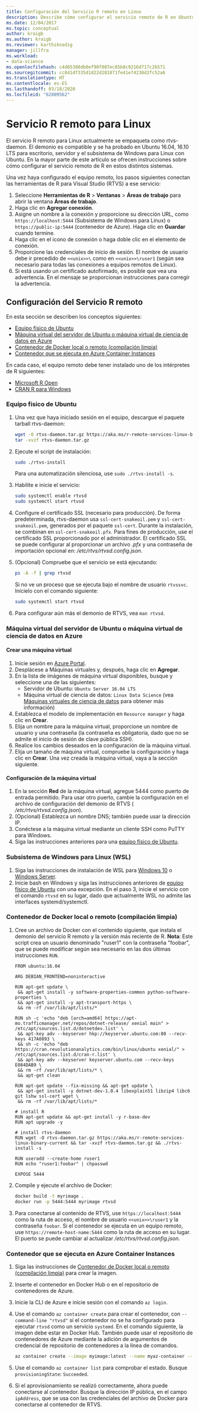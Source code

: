 ```yaml
---
title: Configuración del Servicio R remoto en Linux
description: Describe cómo configurar el servicio remoto de R en Ubuntu y el subsistema de Windows para Linux.
ms.date: 12/04/2017
ms.topic: conceptual
author: kraigb
ms.author: kraigb
ms.reviewer: karthiknadig
manager: jillfra
ms.workload:
- data-science
ms.openlocfilehash: c4d65388db0ef90f807ec85b8c9216d717c2b571
ms.sourcegitcommit: cc841df335d1d22d281871fe41e74238d2fc52a6
ms.translationtype: HT
ms.contentlocale: es-ES
ms.lasthandoff: 03/18/2020
ms.locfileid: "62809562"
---
```

# <a name="remote-r-service-for-linux"></a>Servicio R remoto para Linux

El servicio R remoto para Linux actualmente se empaqueta como rtvs-daemon. El demonio es compatible y se ha probado en Ubuntu 16.04, 16.10 LTS para escritorio, servidor y el subsistema de Windows para Linux con Ubuntu. En la mayor parte de este artículo se ofrecen instrucciones sobre cómo configurar el servicio remoto de R en estos distintos sistemas.

Una vez haya configurado el equipo remoto, los pasos siguientes conectan las herramientas de R para Visual Studio (RTVS) a ese servicio:

1. Seleccione **Herramientas de R** > **Ventanas** > **Áreas de trabajo** para abrir la ventana **Áreas de trabajo**.
1. Haga clic en **Agregar conexión**.
1. Asigne un nombre a la conexión y proporcione su dirección URL, como `https://localhost:5444` (Subsistema de Windows para Linux) o `https://public-ip:5444` (contenedor de Azure). Haga clic en **Guardar** cuando termine.
1. Haga clic en el icono de conexión o haga doble clic en el elemento de conexión.
1. Proporcione las credenciales de inicio de sesión. El nombre de usuario debe ir precedido de `<<unix>>\` como en `<<unix>>\ruser1` (según sea necesario para todas las conexiones a equipos remotos de Linux).
1. Si está usando un certificado autofirmado, es posible que vea una advertencia. En el mensaje se proporcionan instrucciones para corregir la advertencia.

## <a name="set-up-remote-r-service"></a>Configuración del Servicio R remoto

En esta sección se describen los conceptos siguientes:

- [Equipo físico de Ubuntu](#physical-ubuntu-computer)
- [Máquina virtual del servidor de Ubuntu o máquina virtual de ciencia de datos en Azure](#ubuntu-server-vm-or-data-science-vm-on-azure)
- [Contenedor de Docker local o remoto (compilación limpia)](#local-or-remote-docker-container-clean-build)
- [Contenedor que se ejecuta en Azure Container Instances](#container-running-on-azure-container-instances)

En cada caso, el equipo remoto debe tener instalado uno de los intérpretes de R siguientes:

- [Microsoft R Open](https://mran.microsoft.com/open/)
- [CRAN R para Windows](https://cran.r-project.org/bin/linux/ubuntu/)

### <a name="physical-ubuntu-computer"></a>Equipo físico de Ubuntu

1. Una vez que haya iniciado sesión en el equipo, descargue el paquete tarball rtvs-daemon:

    ```bash
    wget -O rtvs-daemon.tar.gz https://aka.ms/r-remote-services-linux-binary-current
    tar -xvzf rtvs-daemon.tar.gz
    ```

1. Ejecute el script de instalación:

    ```bash
    sudo ./rtvs-install
    ```

    Para una automatización silenciosa, use `sudo ./rtvs-install -s`.

1. Habilite e inicie el servicio:

    ```bash
    sudo systemctl enable rtvsd
    sudo systemctl start rtvsd
    ```

1. Configure el certificado SSL (necesario para producción). De forma predeterminada, rtvs-daemon usa `ssl-cert-snakeoil.pem` y `ssl-cert-snakeoil.pem`, generados por el paquete `ssl-cert`. Durante la instalación, se combinan en `ssl-cert-snakeoil.pfx`. Para fines de producción, use el certificado SSL proporcionado por el administrador. El certificado SSL se puede configurar al proporcionar un archivo *.pfx* y una contraseña de importación opcional en: */etc/rtvs/rtvsd.config.json*.

1. (Opcional) Compruebe que el servicio se está ejecutando:

    ```bash
    ps -A -f | grep rtvsd
    ```

    Si no ve un proceso que se ejecuta bajo el nombre de usuario `rtvssvc`. Inícielo con el comando siguiente:

    ```bash
    sudo systemctl start rtvsd
    ```

1. Para configurar aún más el demonio de RTVS, vea `man rtvsd`.

### <a name="ubuntu-server-vm-or-data-science-vm-on-azure"></a>Máquina virtual del servidor de Ubuntu o máquina virtual de ciencia de datos en Azure

#### <a name="create-a-vm"></a>Crear una máquina virtual

1. Inicie sesión en [Azure Portal](https://portal.azure.com).
1. Desplácese a Máquinas virtuales y, después, haga clic en **Agregar**.
1. En la lista de imágenes de máquina virtual disponibles, busque y seleccione una de las siguientes:
    - Servidor de Ubuntu: `Ubuntu Server 16.04 LTS`
    - Máquina virtual de ciencia de datos: `Linux Data Science` (vea [Máquinas virtuales de ciencia de datos](https://azure.microsoft.com/services/virtual-machines/data-science-virtual-machines/) para obtener más información)
1. Establezca el modelo de implementación en `Resource manager` y haga clic en **Crear**.
1. Elija un nombre para la máquina virtual, proporcione un nombre de usuario y una contraseña (la contraseña es obligatoria, dado que no se admite el inicio de sesión de clave pública SSH).
1. Realice los cambios deseados en la configuración de la máquina virtual.
1. Elija un tamaño de máquina virtual, compruebe la configuración y haga clic en **Crear**. Una vez creada la máquina virtual, vaya a la sección siguiente.

#### <a name="configure-the-vm"></a>Configuración de la máquina virtual

1. En la sección **Red** de la máquina virtual, agregue 5444 como puerto de entrada permitido. Para usar otro puerto, cambie la configuración en el archivo de configuración del demonio de RTVS ( */etc/rtvs/rtvsd.config.json*).
1. (Opcional) Establezca un nombre DNS; también puede usar la dirección IP.
1. Conéctese a la máquina virtual mediante un cliente SSH como PuTTY para Windows.
1. Siga las instrucciones anteriores para una [equipo físico de Ubuntu](#physical-ubuntu-computer).

### <a name="windows-subsystem-for-linux-wsl"></a>Subsistema de Windows para Linux (WSL)

1. Siga las instrucciones de instalación de WSL para [Windows 10](/windows/wsl/install-win10#install-the-windows-subsystem-for-linux) o [Windows Server](/windows/wsl/install-on-server#enable-the-windows-subsystem-for-linux-wsl).
1. Inicie bash en Windows y siga las instrucciones anteriores de [equipo físico de Ubuntu](#physical-ubuntu-computer) con una excepción. En el paso 3, inicie el servicio con el comando `rtvsd` en su lugar, dado que actualmente WSL no admite las interfaces systemd/systemctl.

### <a name="local-or-remote-docker-container-clean-build"></a>Contenedor de Docker local o remoto (compilación limpia)

1. Cree un archivo de Docker con el contenido siguiente, que instala el demonio del servicio R remoto y la versión más reciente de R. **Nota**: Este script crea un usuario denominado "ruser1" con la contraseña "foobar", que se puede modificar según sea necesario en las dos últimas instrucciones `RUN`.

    ```docker
    FROM ubuntu:16.04

    ARG DEBIAN_FRONTEND=noninteractive

    RUN apt-get update \
     && apt-get install -y software-properties-common python-software-properties \
     && apt-get install -y apt-transport-https \
     && rm -rf /var/lib/apt/lists/*

    RUN sh -c 'echo "deb [arch=amd64] https://apt-mo.trafficmanager.net/repos/dotnet-release/ xenial main" > /etc/apt/sources.list.d/dotnetdev.list' \
     && apt-key adv --keyserver hkp://keyserver.ubuntu.com:80 --recv-keys 417A0893 \
     && sh -c 'echo "deb https://cran.revolutionanalytics.com/bin/linux/ubuntu xenial/" > /etc/apt/sources.list.d/cran-r.list' \
     && apt-key adv --keyserver keyserver.ubuntu.com --recv-keys E084DAB9 \
     && rm -rf /var/lib/apt/lists/* \
     && apt-get clean

    RUN apt-get update --fix-missing && apt-get update \
     && apt-get install -y dotnet-dev-1.0.4 libexplain51 libzip4 libc6 git lshw ssl-cert wget \
     && rm -rf /var/lib/apt/lists/*

    # install R
    RUN apt-get update && apt-get install -y r-base-dev
    RUN apt upgrade -y

    # install rtvs-daemon
    RUN wget -O rtvs-daemon.tar.gz https://aka.ms/r-remote-services-linux-binary-current && tar -xvzf rtvs-daemon.tar.gz && ./rtvs-install -s

    RUN useradd --create-home ruser1
    RUN echo "ruser1:foobar" | chpasswd

    EXPOSE 5444
    ```

1. Compile y ejecute el archivo de Docker:

    ```bash
    docker build -t myrimage .
    docker run -p 5444:5444 myrimage rtvsd
    ```

1. Para conectarse al contenido de RTVS, use `https://localhost:5444` como la ruta de acceso, el nombre de usuario `<<unix>>\ruser1` y la contraseña `foobar`. Si el contenedor se ejecuta en un equipo remoto, use `https://remote-host-name:5444` como la ruta de acceso en su lugar. El puerto se puede cambiar al actualizar */etc/rtvs/rtvsd.config.json*.

### <a name="container-running-on-azure-container-instances"></a>Contenedor que se ejecuta en Azure Container Instances

1. Siga las instrucciones de [Contenedor de Docker local o remoto (compilación limpia)](#local-or-remote-docker-container-clean-build) para crear la imagen.
1. Inserte el contenedor en Docker Hub o en el repositorio de contenedores de Azure.
1. Inicie la CLI de Azure e inicie sesión con el comando `az login`.
1. Use el comando `az container create` para crear el contenedor, con `--command-line "rtvsd"` si el contenedor no se ha configurado para ejecutar `rtvsd` como un servicio `systemd`. En el comando siguiente, la imagen debe estar en Docker Hub. También puede usar el repositorio de contenedores de Azure mediante la adición de argumentos de credencial de repositorio de contenedores a la línea de comandos.

    ```bash
    az container create --image myimage:latest --name myaz-container --resource-group myaz-container-res --ip-address public --port 5444 --cpu 2 --memory 4 --command-line "rtvsd"
    ```

1. Use el comando `az container list` para comprobar el estado. Busque `provisioningState`: `Succeeded`.
1. Si el aprovisionamiento se realizó correctamente, ahora puede conectarse al contenedor. Busque la dirección IP pública, en el campo `ipAddress`, que se usa con las credenciales del archivo de Docker para conectarse al contenedor de RTVS.
